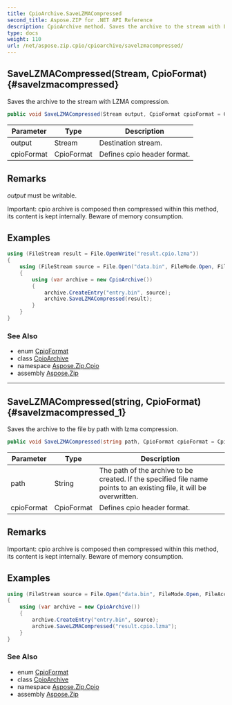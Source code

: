 ```yaml
---
title: CpioArchive.SaveLZMACompressed
second_title: Aspose.ZIP for .NET API Reference
description: CpioArchive method. Saves the archive to the stream with LZMA compression
type: docs
weight: 110
url: /net/aspose.zip.cpio/cpioarchive/savelzmacompressed/
---
```

## SaveLZMACompressed(Stream, CpioFormat) {#savelzmacompressed}

Saves the archive to the stream with LZMA compression.

```csharp
public void SaveLZMACompressed(Stream output, CpioFormat cpioFormat = CpioFormat.OldAscii)
```

| Parameter | Type | Description |
| --- | --- | --- |
| output | Stream | Destination stream. |
| cpioFormat | CpioFormat | Defines cpio header format. |

## Remarks

*output* must be writable.

Important: cpio archive is composed then compressed within this method, its content is kept internally. Beware of memory consumption.

## Examples

```csharp
using (FileStream result = File.OpenWrite("result.cpio.lzma"))
{
    using (FileStream source = File.Open("data.bin", FileMode.Open, FileAccess.Read))
    {
        using (var archive = new CpioArchive())
        {
            archive.CreateEntry("entry.bin", source);
            archive.SaveLZMACompressed(result);
        }
    }
}
```

### See Also

* enum [CpioFormat](../../cpioformat/)
* class [CpioArchive](../)
* namespace [Aspose.Zip.Cpio](../../cpioarchive/)
* assembly [Aspose.Zip](../../../)

---

## SaveLZMACompressed(string, CpioFormat) {#savelzmacompressed_1}

Saves the archive to the file by path with lzma compression.

```csharp
public void SaveLZMACompressed(string path, CpioFormat cpioFormat = CpioFormat.OldAscii)
```

| Parameter | Type | Description |
| --- | --- | --- |
| path | String | The path of the archive to be created. If the specified file name points to an existing file, it will be overwritten. |
| cpioFormat | CpioFormat | Defines cpio header format. |

## Remarks

Important: cpio archive is composed then compressed within this method, its content is kept internally. Beware of memory consumption.

## Examples

```csharp
using (FileStream source = File.Open("data.bin", FileMode.Open, FileAccess.Read))
{
    using (var archive = new CpioArchive())
    {
        archive.CreateEntry("entry.bin", source);
        archive.SaveLZMACompressed("result.cpio.lzma");
    }
}
```

### See Also

* enum [CpioFormat](../../cpioformat/)
* class [CpioArchive](../)
* namespace [Aspose.Zip.Cpio](../../cpioarchive/)
* assembly [Aspose.Zip](../../../)



